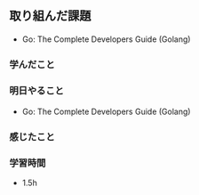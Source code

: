 ## 取り組んだ課題
- Go: The Complete Developers Guide (Golang)　

### 学んだこと

### 明日やること
- Go: The Complete Developers Guide (Golang)　

### 感じたこと


### 学習時間
- 1.5h